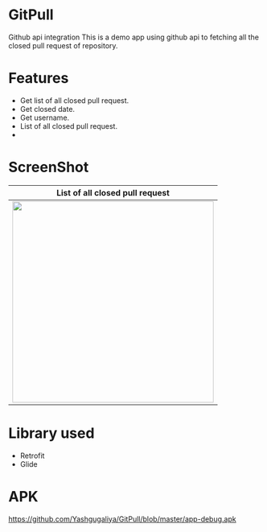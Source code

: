 # GitPull
Github api integration
This is a demo app using github api to fetching all the closed pull request of repository.

# Features
* Get list of all closed pull request.
* Get closed date.
* Get username.
* List of all closed pull request.
* 
# ScreenShot
<table>
<thead>
<tr>
<th align="center">List of all closed pull request</th>
</tr>
</thead>
<tbody>
<tr>
<td> <a target="_blank" rel="noopener noreferrer" href="https://user-images.githubusercontent.com/47205113/130317417-56a4135d-3a0b-4ed2-bba0-e72337498f43.jpg"><img src="https://user-images.githubusercontent.com/47205113/130317417-56a4135d-3a0b-4ed2-bba0-e72337498f43.jpg"" width="400" style="max-width:100%;"></a></td>
</tr>
</tbody>
</table>
  
# Library used
* Retrofit
* Glide

# APK
https://github.com/Yashgugaliya/GitPull/blob/master/app-debug.apk
  
